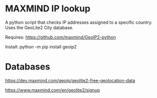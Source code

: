 # MAXMIND IP lookup 
A python script that checks IP addresses assigned to a specific country. Uses the GeoLite2 City database. 

Requires: https://github.com/maxmind/GeoIP2-python

Install: python -m pip install geoip2

# Databases
https://dev.maxmind.com/geoip/geolite2-free-geolocation-data

https://www.maxmind.com/en/geolite2/signup
